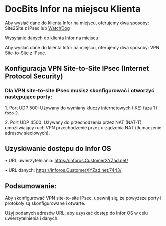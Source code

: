 # DocBits Infor na miejscu Klienta

Aby wysłać dane do klienta Infor na miejscu, oferujemy dwa sposoby: Site2Site z IPsec lub [WatchDog](broken-reference)

Wysyłanie danych do klienta Infor na miejscu

Aby wysłać dane do klienta Infor na miejscu, oferujemy dwa sposoby: VPN Site-to-Site z IPsec.

## Konfiguracja VPN Site-to-Site IPsec (Internet Protocol Security)

### Dla VPN site-to-site IPsec musisz skonfigurować i otworzyć następujące porty:

1\. Port UDP 500: Używany do wymiany kluczy internetowych (IKE) faza 1 i faza 2.

2\. Port UDP 4500: Używany do przechodzenia przez NAT (NAT-T), umożliwiający ruch VPN przechodzenie przez urządzenia NAT (tłumaczenie adresów sieciowych).

## Uzyskiwanie dostępu do Infor OS

• URL uwierzytelniania: https://inforos.CustomerXYZad.net/

• URL danych: https://inforos.CustomerXYZad.net:7443/

## Podsumowanie:

Aby skonfigurować VPN site-to-site IPsec, upewnij się, że powyższe porty i protokoły są skonfigurowane i otwarte.

Użyj podanych adresów URL, aby uzyskać dostęp do Infor OS w celu uwierzytelnienia i danych.
